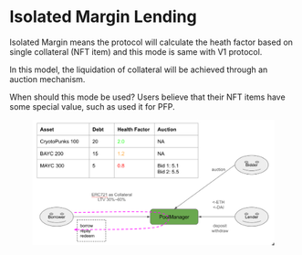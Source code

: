 # Isolated Margin Lending

Isolated Margin means the protocol will calculate the heath factor based on single collateral (NFT item) and this mode is same with V1 protocol.

In this model, the liquidation of collateral will be achieved through an auction mechanism.

When should this mode be used? Users believe that their NFT items have some special value, such as used it for PFP.

<figure><img src="../.gitbook/assets/image.png" alt=""><figcaption></figcaption></figure>
